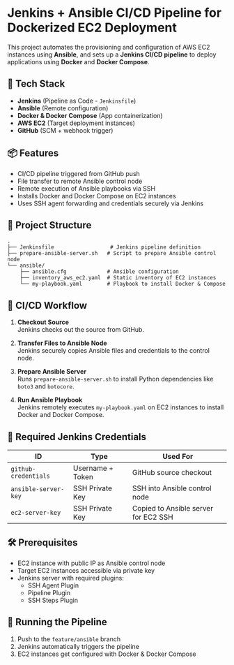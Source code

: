 # Jenkins + Ansible CI/CD Pipeline for Dockerized EC2 Deployment

This project automates the provisioning and configuration of AWS EC2 instances using **Ansible**, and sets up a **Jenkins CI/CD pipeline** to deploy applications using **Docker** and **Docker Compose**.

## 🔧 Tech Stack

- **Jenkins** (Pipeline as Code - `Jenkinsfile`)
- **Ansible** (Remote configuration)
- **Docker & Docker Compose** (App containerization)
- **AWS EC2** (Target deployment instances)
- **GitHub** (SCM + webhook trigger)

## 📦 Features

- CI/CD pipeline triggered from GitHub push
- File transfer to remote Ansible control node
- Remote execution of Ansible playbooks via SSH
- Installs Docker and Docker Compose on EC2 instances
- Uses SSH agent forwarding and credentials securely via Jenkins

## 📁 Project Structure

```
.
├── Jenkinsfile                  # Jenkins pipeline definition
├── prepare-ansible-server.sh   # Script to prepare Ansible control node
└── ansible/
    ├── ansible.cfg             # Ansible configuration
    ├── inventory_aws_ec2.yaml  # Static inventory of EC2 instances
    └── my-playbook.yaml        # Playbook to install Docker & Compose
```

## 🚀 CI/CD Workflow

1. **Checkout Source**  
   Jenkins checks out the source from GitHub.

2. **Transfer Files to Ansible Node**  
   Jenkins securely copies Ansible files and credentials to the control node.

3. **Prepare Ansible Server**  
   Runs `prepare-ansible-server.sh` to install Python dependencies like `boto3` and `botocore`.

4. **Run Ansible Playbook**  
   Jenkins remotely executes `my-playbook.yaml` on EC2 instances to install Docker and Docker Compose.

## 🔐 Required Jenkins Credentials

| ID                  | Type              | Used For                             |
|---------------------|-------------------|--------------------------------------|
| `github-credentials`| Username + Token  | GitHub source checkout               |
| `ansible-server-key`| SSH Private Key   | SSH into Ansible control node        |
| `ec2-server-key`    | SSH Private Key   | Copied to Ansible server for EC2 SSH |

## 🛠️ Prerequisites

- EC2 instance with public IP as Ansible control node
- Target EC2 instances accessible via private key
- Jenkins server with required plugins:
  - SSH Agent Plugin
  - Pipeline Plugin
  - SSH Steps Plugin

## 🧪 Running the Pipeline

1. Push to the `feature/ansible` branch
2. Jenkins automatically triggers the pipeline
3. EC2 instances get configured with Docker & Docker Compose
